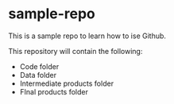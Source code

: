 # sample-repo

This is a sample repo to learn how to ise Github.

This repository will contain the following:
- Code folder
- Data folder
- Intermediate products folder
- FInal products folder
